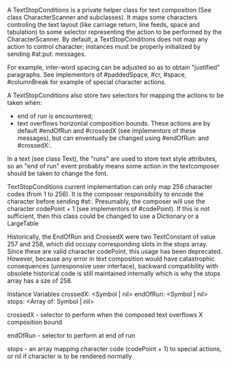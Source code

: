 A TextStopConditions is a private helper class for text composition (See class CharacterScanner and subclasses).It maps some characters controling the text layout (like carriage return, line feeds, space and tabulation) to some selector representing the action to be performed by the CharacterScanner.By default, a TextStopConditions does not map any action to control character; instances must be properly initialized by sending #at:put: messages.For example, inter-word spacing can be adjusted so as to obtain "justified" paragraphs. See implementors of #paddedSpace, #cr, #space, #columnBreak for example of special character actions.A TextStopConditions also store two selectors for mapping the actions to be taken when:- end of run is encountered;- text overflows horizontal composition bounds.These actions are by default #endOfRun and #crossedX (see implementors of these messages), but can enventually be changed using #endOfRun: and #crossedX:.In a text (see class Text), the "runs" are used to store text style attributes, so an "end of run" event probably means some action in the textcomposer should be taken to change the font.TextStopConditions current implementation can only map 256 character codes (from 1 to 256). It is the composer responsibility to encode the character before sending #at:. Presumably, the composer will use the character codePoint + 1 (see implementors of #codePoint).If this is not sufficient, then this class could be changed to use a Dictionary or a LargeTableHistorically, the EndOfRun and CrossedX were two TextConstant of value 257 and 258, which did occupy corresponding slots in the stops array. Since these are valid character codePoint, this usage has been deprecated. However, because any error in text composition would have catastrophic consequences (unresponsive user interface), backward compatibility with obsolete historical code is still maintained internally which is why the stops array has a sze of 258.Instance Variables	crossedX:		<Symbol | nil>	endOfRun:		<Symbol | nil>	stops:		<Array of: Symbol | nil>crossedX	- selector to perform when the composed text overflows X composition boundendOfRun	- selector to perform at end of runstops	- an array mapping character code (codePoint + 1) to special actions, or nil if character is to be rendered normally